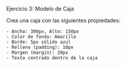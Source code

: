 Ejercicio 3: Modelo de Caja

Crea una caja con las siguientes propiedades:

    - Ancho: 300px, Alto: 150px
    - Color de fondo: Amarillo
    - Borde: 5px sólido azul
    - Relleno (padding): 10px
    - Margen (margin): 20px
    - Texto centrado dentro de la caja